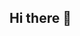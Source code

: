 ## Hi there 👋

<!--Hey there! :wave: I’m Oyewale Kofoworola, a curious mind exploring the world of Artificial Intelligence, Data, and Automation.
 I enjoy turning messy, unstructured data into clean, meaningful insights and building simple tools that make everyday tasks smarter.
I started my journey in finance, where I learned the power of data-driven decisions. Now, I combine that analytical background with my growing expertise in Python, AI models, and data processing to create solutions that automate, optimize, and inspire.
:computer: What I love working on:
Cleaning, validating, and structuring data
Creating an AI-powered chatbot dashboard using Streamlit
Automating workflows with Python
Web scraping and real-time data collection
Exploring AI models and Generative AI concepts
:gear: Tech Stack:
 Python :snake: | Pandas | BeautifulSoup | Selenium | Streamlit | TensorFlow | PyTorch | Excel/Sheets | Chromadb
:seedling: Currently learning:
 Data engineering workflows, MLOps, and advanced model fine-tuning
:sparkles: Goal:
 To grow into a well-rounded AI professional who builds smart, reliable, and human-centered tech solutions.
:mailbox: Let’s connect:
 LinkedIn:
**kofooyewale/kofooyewale** is a ✨ _special_ ✨ repository because its `README.md` (this file) appears on your GitHub profile.

Here are some ideas to get you started:

- 🔭 I’m currently working on ...
- 🌱 I’m currently learning ...
- 👯 I’m looking to collaborate on ...
- 🤔 I’m looking for help with ...
- 💬 Ask me about ...
- 📫 How to reach me: ...
- 😄 Pronouns: ...
- ⚡ Fun fact: ...
-->
